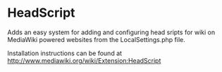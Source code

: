 HeadScript
==========

Adds an easy system for adding and configuring head sripts for wiki on MediaWiki powered websites from the LocalSettings.php file.

Installation instructions can be found at http://www.mediawiki.org/wiki/Extension:HeadScript
